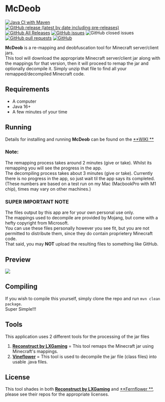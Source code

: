 # McDeob

[![Java CI with Maven](https://github.com/ShaneBeeStudios/McDeob/workflows/Java%20CI%20with%20Maven/badge.svg)](https://github.com/ShaneBeeStudios/McDeob/actions)
[![GitHub release (latest by date including pre-releases)](https://img.shields.io/github/v/release/ShaneBeeStudios/McDeob?include_prereleases)](https://github.com/ShaneBeeStudios/McDeob/releases/latest)
[![GitHub All Releases](https://img.shields.io/github/downloads/ShaneBeeStudios/McDeob/total)](https://github.com/ShaneBeeStudios/McDeob/releases)
[![GitHub issues](https://img.shields.io/github/issues/ShaneBeeStudios/McDeob)](https://github.com/ShaneBeeStudios/McDeob/issues)
![GitHub closed issues](https://img.shields.io/github/issues-closed/ShaneBeeStudios/McDeob)
[![GitHub pull requests](https://img.shields.io/github/issues-pr/ShaneBeeStudios/McDeob)](https://github.com/ShaneBeeStudios/McDeob/pulls)
[![GitHub](https://img.shields.io/github/license/ShaneBeeStudios/McDeob)](https://github.com/ShaneBeeStudios/McDeob/blob/master/LICENSE)

**McDeob** is a re-mapping and deobfuscation tool for Minecraft server/client jars.   
This tool will download the appropriate Minecraft server/client jar along with the mappings for that version,
then it will proceed to remap the jar and optionally decompile it. Simply unzip that file to find all your
remapped/decompiled Minecraft code.

## Requirements

- A computer
- Java 16+
- A few minutes of your time

## Running

Details for installing and running **McDeob** can be found on the [**WIKI
**](https://github.com/ShaneBeeStudios/McDeob/wiki)

### Note:

The remapping process takes around 2 minutes (give or take). Whilst its remapping you will see the progress in the
app.   
The decompiling process takes about 3 minutes (give or take). Currently there is no progress in the app, so just wait
til the app says its completed.    
(These numbers are based on a test run on my Mac (MacbookPro with M1 chip), times may vary on other machines.)

### SUPER IMPORTANT NOTE

The files output by this app are for your own personal use only.   
The mappings used to decompile are provided by Mojang, but come with a hefty copyright from Microsoft.   
You can use these files personally however you see fit, but you are not permitted to distribute them, since they do
contain proprietery Minecraft code.    
That said, you may **NOT** upload the resulting files to something like GitHub.

## Preview

![](https://i.imgur.com/eOSuIGr.png)

## Compiling

If you wish to compile this yourself, simply clone the repo and run `mvn clean package`.   
Super Simple!!!

## Tools

This application uses 2 different tools for the processing of the jar files

1) [**Reconstruct by LXGaming**](https://github.com/LXGaming/Reconstruct) = This tool remaps the Minecraft jar using
   Minecraft's mappings.
2) [**Vineflower**](https://github.com/Vineflower/vineflower) = This tool is used to decompile the jar file (class
   files) into usable .java files.

## License

This tool shades in both [**Reconstruct by LXGaming**](https://github.com/LXGaming/Reconstruct) and [**Fernflower
**](https://github.com/fesh0r/fernflower),
please see their repos for the appropriate licenses. 
